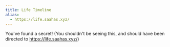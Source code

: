 ```yaml
---
title: Life Timeline
alias:
  - https://life.saahas.xyz/
---
```

You've found a secret! (You shouldn't be seeing this, and should have been directed to https://life.saahas.xyz/)